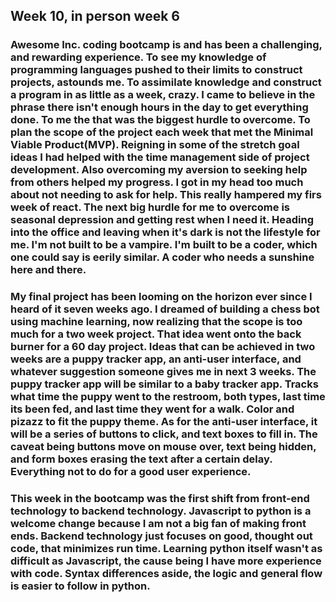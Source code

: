 ## Week 10, in person week 6

### Awesome Inc. coding bootcamp is and has been a challenging, and rewarding experience. To see my knowledge of programming languages pushed to their limits to construct projects, astounds me. To assimilate knowledge and construct a program in as little as a week, crazy. I came to believe in the phrase there isn't enough hours in the day to get everything done. To me the that was the biggest hurdle to overcome. To plan the scope of the project each week that met the Minimal Viable Product(MVP). Reigning in some of the stretch goal ideas I had helped with the time management side of project development. Also overcoming my aversion to seeking help from others helped my progress. I got in my head too much about not needing to ask for help. This really hampered my firs week of react. The next big hurdle for me to overcome is seasonal depression and getting rest when I need it. Heading into the office and leaving when it's dark is not the lifestyle for me. I'm not built to be a vampire. I'm built to be a coder, which one could say is eerily similar. A coder who needs a sunshine here and there. 

### My final project has been looming on the horizon ever since I heard of it seven weeks ago. I dreamed of building a chess bot using machine learning, now realizing that the scope is too much for a two week project. That idea went onto the back burner for a 60 day project. Ideas that can be achieved in two weeks are a puppy tracker app, an anti-user interface, and whatever suggestion someone gives me in next 3 weeks. The puppy tracker app will be similar to a baby tracker app. Tracks what time the puppy went to the restroom, both types, last time its been fed, and last time they went for a walk. Color and pizazz to fit the puppy theme. As for the anti-user interface, it will be a series of buttons to click, and text boxes to fill in. The caveat being buttons move on mouse over, text being hidden, and form boxes erasing the text after a certain delay. Everything not to do for a good user experience. 

### This week in the bootcamp was the first shift from front-end technology to backend technology. Javascript to python is a welcome change because I am not a big fan of making front ends. Backend technology just focuses on good, thought out code, that minimizes run time. Learning python itself wasn't as difficult as Javascript, the cause being I have more experience with code. Syntax differences aside, the logic and general flow is easier to follow in python. 